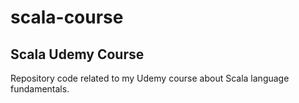 # scala-course


## Scala Udemy Course

Repository code related to my Udemy course about Scala language fundamentals.
